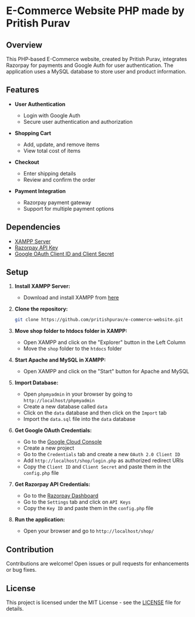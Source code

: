 # E-Commerce Website PHP made by Pritish Purav

## Overview

This PHP-based E-Commerce website, created by Pritish Purav, integrates Razorpay for payments and Google Auth for user authentication. The application uses a MySQL database to store user and product information.

## Features

- **User Authentication**
  - Login with Google Auth
  - Secure user authentication and authorization

- **Shopping Cart**
  - Add, update, and remove items
  - View total cost of items

- **Checkout**
  - Enter shipping details
  - Review and confirm the order

- **Payment Integration**
  - Razorpay payment gateway
  - Support for multiple payment options

## Dependencies
- [XAMPP Server](https://www.apachefriends.org/index.html)
- [Razorpay API Key](https://dashboard.razorpay.com/)
- [Google OAuth Client ID and Client Secret](https://console.cloud.google.com/)

## Setup
1. **Install XAMPP Server:**
    - Download and install XAMPP from [here](https://www.apachefriends.org/index.html)

2. **Clone the repository:**

    ```bash
    git clone https://github.com/pritishpurav/e-commerce-website.git
    ```

3. **Move shop folder to htdocs folder in XAMPP:**
    - Open XAMPP and click on the "Explorer" button in the Left Column
    - Move the `shop` folder to the `htdocs` folder

4. **Start Apache and MySQL in XAMPP:**
    - Open XAMPP and click on the "Start" button for Apache and MySQL

5. **Import Database:**
    - Open `phpmyadmin` in your browser by going to `http://localhost/phpmyadmin`
    - Create a new database called `data`
    - Click on the `data` database and then click on the `Import` tab
    - Import the `data.sql` file into the `data` database

6. **Get Google OAuth Credentials:**
    - Go to the [Google Cloud Console](https://console.cloud.google.com/)
    - Create a new project
    - Go to the `Credentials` tab and create a new `OAuth 2.0 Client ID`
    - Add `http://localhost/shop/login.php` as authorized redirect URIs
    - Copy the `Client ID` and `Client Secret` and paste them in the `config.php` file

7. **Get Razorpay API Credentials:**
    - Go to the [Razorpay Dashboard](https://dashboard.razorpay.com/)
    - Go to the `Settings` tab and click on `API Keys`
    - Copy the `Key ID` and paste them in the `config.php` file

8. **Run the application:**
    - Open your browser and go to `http://localhost/shop/`

## Contribution

Contributions are welcome! Open issues or pull requests for enhancements or bug fixes.

## License

This project is licensed under the MIT License - see the [LICENSE](LICENSE) file for details.

